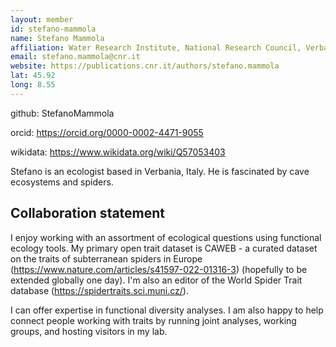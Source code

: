 ```yaml
---
layout: member
id: stefano-mammola
name: Stefano Mammola
affiliation: Water Research Institute, National Research Council, Verbania Pallanza, Italy
email: stefano.mammola@cnr.it
website: https://publications.cnr.it/authors/stefano.mammola
lat: 45.92
long: 8.55
---
```


github: StefanoMammola

orcid: https://orcid.org/0000-0002-4471-9055

wikidata: https://www.wikidata.org/wiki/Q57053403


Stefano is an ecologist based in Verbania, Italy. He is fascinated by cave ecosystems and spiders. 

## Collaboration statement
I enjoy working with an assortment of ecological questions using functional ecology tools. My primary open trait dataset is CAWEB - a curated dataset on the traits of subterranean spiders in Europe (https://www.nature.com/articles/s41597-022-01316-3) (hopefully to be extended globally one day). I'm also an editor of the World Spider Trait database (https://spidertraits.sci.muni.cz/).

I can offer expertise in functional diversity analyses. I am also happy to help connect people working with traits by running joint analyses, working groups, and hosting visitors in my lab.
